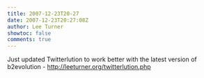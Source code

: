 ```yaml
---
title: 2007-12-23T20-27
date: 2007-12-23T20:27:08Z
author: Lee Turner
showtoc: false
comments: true
---
```


Just updated Twitterlution to work better with the latest version of b2evolution - http://leeturner.org/twitterlution.php

